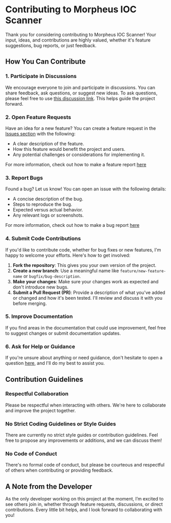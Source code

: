 # Contributing to Morpheus IOC Scanner

Thank you for considering contributing to Morpheus IOC Scanner! Your input, ideas, and contributions are highly valued, whether it's feature suggestions, bug reports, or just feedback.

## How You Can Contribute

### 1. Participate in Discussions
We encourage everyone to join and participate in discussions. You can share feedback, ask questions, or suggest new ideas. To ask questions, please feel free to use [this discussion link](https://github.com/phantom0004/morpheus_IOC_scanner/discussions/2). This helps guide the project forward.

### 2. Open Feature Requests
Have an idea for a new feature? You can create a feature request in the [Issues section](https://github.com/phantom0004/morpheus_IOC_scanner/issues) with the following:
- A clear description of the feature.
- How this feature would benefit the project and users.
- Any potential challenges or considerations for implementing it.

For more information, check out how to make a feature report [here](https://github.com/phantom0004/morpheus_IOC_scanner/blob/main/.github/ISSUE_TEMPLATE/feature_request.md)

### 3. Report Bugs
Found a bug? Let us know! You can open an issue with the following details:
- A concise description of the bug.
- Steps to reproduce the bug.
- Expected versus actual behavior.
- Any relevant logs or screenshots.

For more information, check out how to make a bug report [here](https://github.com/phantom0004/morpheus_IOC_scanner/blob/main/.github/ISSUE_TEMPLATE/bug_report.md)

### 4. Submit Code Contributions
If you'd like to contribute code, whether for bug fixes or new features, I'm happy to welcome your efforts. Here's how to get involved:
1. **Fork the repository**: This gives you your own version of the project.
2. **Create a new branch**: Use a meaningful name like `feature/new-feature-name` or `bugfix/bug-description`.
3. **Make your changes**: Make sure your changes work as expected and don't introduce new bugs.
4. **Submit a Pull Request (PR)**: Provide a description of what you've added or changed and how it's been tested. I'll review and discuss it with you before merging.

### 5. Improve Documentation
If you find areas in the documentation that could use improvement, feel free to suggest changes or submit documentation updates.

### 6. Ask for Help or Guidance
If you're unsure about anything or need guidance, don't hesitate to open a question [here](https://github.com/phantom0004/morpheus_IOC_scanner/discussions/2), and I'll do my best to assist you.

## Contribution Guidelines

### Respectful Collaboration
Please be respectful when interacting with others. We're here to collaborate and improve the project together.

### No Strict Coding Guidelines or Style Guides
There are currently no strict style guides or contribution guidelines. Feel free to propose any improvements or additions, and we can discuss them!

### No Code of Conduct
There's no formal code of conduct, but please be courteous and respectful of others when contributing or providing feedback.

## A Note from the Developer
As the only developer working on this project at the moment, I’m excited to see others join in, whether through feature requests, discussions, or direct contributions. Every little bit helps, and I look forward to collaborating with you!
